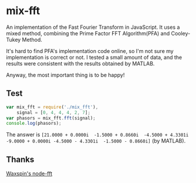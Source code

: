 # mix-fft
An implementation of the Fast Fourier Transform in JavaScript. It uses a mixed method, combining the Prime Factor FFT Algorithm(PFA) and Cooley-Tukey Method.

It's hard to find PFA's implementation code online, so I'm not sure my implementation is correct or not. I tested a small amount of data, and the results were consistent with the results obtained by MATLAB.

Anyway, the most important thing is to be happy!

## Test
```javascript
var mix_fft = require('./mix_fft'),
    signal = [0, 4, 4, 4, 2, 7];
var phasors = mix_fft.fft(signal);
console.log(phasors);
```
The answer is `[21.0000 + 0.0000i  -1.5000 + 0.8660i  -4.5000 + 4.3301i  -9.0000 + 0.0000i -4.5000 - 4.3301i  -1.5000 - 0.8660i]` (by MATLAB).

## Thanks
[Waxspin's node-fft](https://github.com/vail-systems/node-fft)
